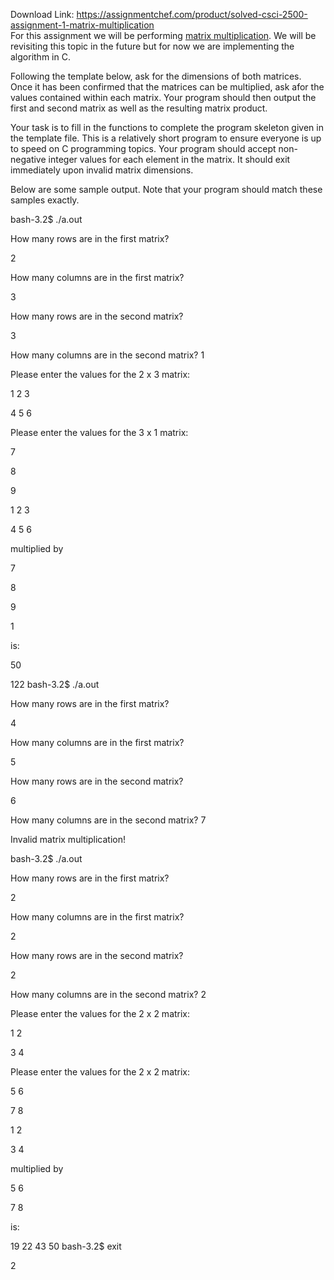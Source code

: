 Download Link: https://assignmentchef.com/product/solved-csci-2500-assignment-1-matrix-multiplication
<br>
For this assignment we will be performing <a href="https://en.wikipedia.org/wiki/Matrix_multiplication_algorithm">matrix multiplication</a>. We will be revisiting this topic in the future but for now we are implementing the algorithm in C.

Following the template below, ask for the dimensions of both matrices. Once it has been confirmed that the matrices can be multiplied, ask afor the values contained within each matrix. Your program should then output the first and second matrix as well as the resulting matrix product.

Your task is to fill in the functions to complete the program skeleton given in the template file. This is a relatively short program to ensure everyone is up to speed on C programming topics. Your program should accept non-negative integer values for each element in the matrix. It should exit immediately upon invalid matrix dimensions.

Below are some sample output. Note that your program should match these samples exactly.

bash-3.2$ ./a.out

How many rows are in the first matrix?

2

How many columns are in the first matrix?

3

How many rows are in the second matrix?

3

How many columns are in the second matrix? 1

Please enter the values for the 2 x 3 matrix:

1 2 3

4 5 6

Please enter the values for the 3 x 1 matrix:

7

8

9

1 2 3

4 5 6

multiplied by

7

8

9

1

is:

50

122 bash-3.2$ ./a.out

How many rows are in the first matrix?

4

How many columns are in the first matrix?

5

How many rows are in the second matrix?

6

How many columns are in the second matrix? 7

Invalid matrix multiplication!

bash-3.2$ ./a.out

How many rows are in the first matrix?

2

How many columns are in the first matrix?

2

How many rows are in the second matrix?

2

How many columns are in the second matrix? 2

Please enter the values for the 2 x 2 matrix:

1 2

3 4

Please enter the values for the 2 x 2 matrix:

5 6

7 8

1 2

3 4

multiplied by

5 6

7 8

is:

19 22 43 50 bash-3.2$ exit

2